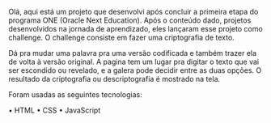 Olá, aqui está um projeto que desenvolvi após concluir a primeira etapa do programa ONE (Oracle Next Education). Após o conteúdo dado, projetos desenvolvidos na jornada de aprendizado, eles lançaram esse projeto como challenge. O challenge consiste em fazer uma criptografia de texto. 


Dá pra mudar uma palavra pra uma versão codificada e também trazer ela de volta à versão original.
A pagina tem um lugar pra digitar o texto que vai ser escondido ou revelado, e a galera pode decidir entre as duas opções.
O resultado da criptografia ou descriptografia é mostrado na tela.


   
Foram usadas as seguintes tecnologias:

•	HTML
•	CSS
•	JavaScript


